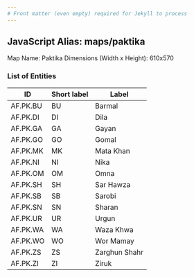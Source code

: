 ```yaml
---
# Front matter (even empty) required for Jekyll to process
---
```


## JavaScript Alias: maps/paktika

Map Name: Paktika
Dimensions (Width x Height): 610x570





### List of Entities

ID | Short label | Label
---|---|---|
AF.PK.BU|BU|Barmal
AF.PK.DI|DI|Dila
AF.PK.GA|GA|Gayan
AF.PK.GO|GO|Gomal
AF.PK.MK|MK|Mata Khan
AF.PK.NI|NI|Nika
AF.PK.OM|OM|Omna
AF.PK.SH|SH|Sar Hawza
AF.PK.SB|SB|Sarobi
AF.PK.SN|SN|Sharan
AF.PK.UR|UR|Urgun
AF.PK.WA|WA|Waza Khwa
AF.PK.WO|WO|Wor Mamay
AF.PK.ZS|ZS|Zarghun Shahr
AF.PK.ZI|ZI|Ziruk